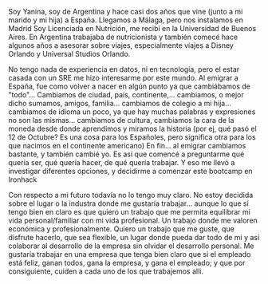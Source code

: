 Soy Yanina, soy de Argentina y hace casi dos años que vine (junto a mi marido y mi hija) a España. Llegamos a Málaga, pero nos instalamos en Madrid
Soy Licenciada en Nutrición, me recibí en la Universidad de Buenos Aires. En Argentina trabajaba de nutricionista y también comecé hace algunos años a asesorar sobre viajes, especialmente viajes a Disney Orlando y Universal Studios Orlando. 

No tengo nada de experiencia en datos, ni en tecnología, pero el estar casada con un SRE me hizo interesarme por este mundo. 
Al emigrar a España, fue como volver a nacer en algún punto ya que cambiábamos de "todo"... 
Cambiamos de ciudad, país, continente,... cambiamos, o mejor dicho sumamos, amigos, familia... cambiamos de colegio a mi hija... cambiamos de idioma un poco, ya que hay muchas palabras y expresiones no son las mismas... cambiamos de cultura, cambiamos la cara de la moneda desde donde aprendimos y miramos la historia (por ej, qué pasó el 12 de Octubre? Es una cosa para los Españoles, pero significa otra para los que nacimos en el continente americano)
En fin... al emigrar cambiamos bastante, y también cambié yo. 
Es así que comencé a preguntarme qué quería ser, qué quería hacer, de qué quería trabajar. Y eso me llevó a investigar diferentes opciones, y decidirme a comenzar este bootcamp en Ironhack

Con respecto a mi futuro todavía no lo tengo muy claro. No estoy decidida sobre el lugar o la industra donde me gustaría trabajar... aunque lo que sí tengo bien en claro es que quiero un trabajo que me permita equilibrar mi vida personal/familiar con mi vida profesional. Un trabajo donde me valoren económica y profesionalmente. Quiero un trabajo que me guste, que disfrute hacerlo, que sea flexible, un lugar donde pueda dar todo de mi y así colaborar al desarrollo de la empresa sin olvidar el desarrollo personal. Me gustaría trabajar en una empresa que tenga bien claro que si el empleado está feliz, ganan todos, gana la empresa, y gana el empleado; y que por consiguiente, cuiden a cada uno de los que trabajemos alli.
